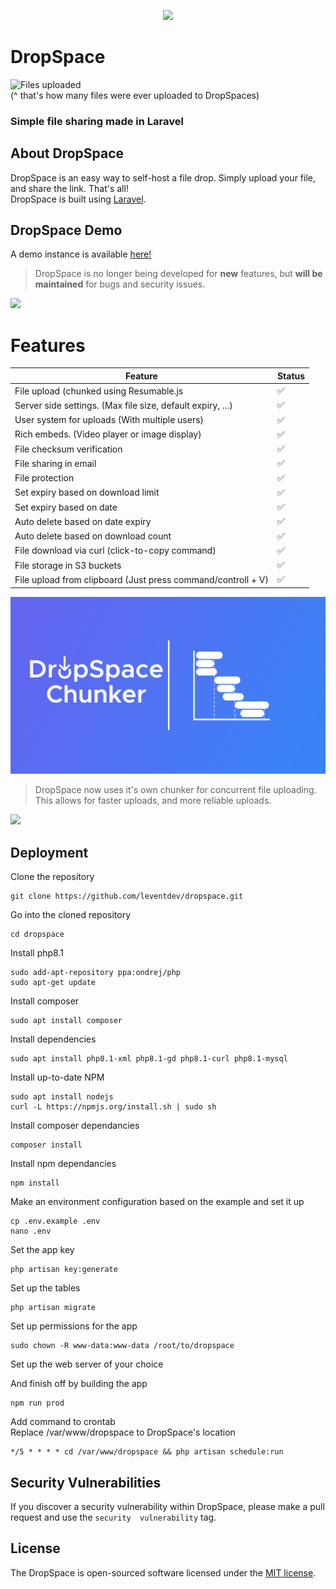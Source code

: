 <p align="center"><a><img src="/public/mockups/logo.png"></a></p>


# DropSpace
<!-- 
    Insert tags, badges, etc... here

-->

<img src="https://img.shields.io/endpoint?url=https://leventdev.com/api/dropspace/files-uploaded" alt="Files uploaded"></a>  
(^ that's how many files were ever uploaded to DropSpaces)

### Simple file sharing made in Laravel

## About DropSpace

DropSpace is an easy way to self-host a file drop. Simply upload your file, and share the link. That's all!  
DropSpace is built using [Laravel](https://laravel.com).

## DropSpace Demo
A demo instance is available <a href="https://dropdemo.leventdev.com" target="_blank">here!</a>


> DropSpace is no longer being developed for **new** features, but **will be maintained** for bugs and security issues.

![](/public/mockups/download.png)

# Features

| Feature                                                         | Status             |
| --------------------------------------------------------------- | ------------------ |
| File upload (chunked using Resumable.js                         | :white_check_mark: |
| Server side settings. (Max file size, default expiry, ...)      | :white_check_mark: |
| User system for uploads (With multiple users)                   | :white_check_mark: |
| Rich embeds. (Video player or image display)                    | :white_check_mark: |
| File checksum verification                                      | :white_check_mark: |
| File sharing in email                                           | :white_check_mark: |
| File protection                                                 | :white_check_mark: |
| Set expiry based on download limit                              | :white_check_mark: |
| Set expiry based on date                                        | :white_check_mark: |
| Auto delete based on date expiry                                | :white_check_mark: |
| Auto delete based on download count                             | :white_check_mark: |
| File download via curl (click-to-copy command)                  | :white_check_mark: |
| File storage in S3 buckets                                      | :white_check_mark: |
| File upload from clipboard (Just press command/controll + V)    | :white_check_mark: |
<!-- list features todo -->
![](/public/mockups/chunker.png)
> DropSpace now uses it's own chunker for concurrent file uploading. This allows for faster uploads, and more reliable uploads.

![](/public/mockups/upload-settings.png)

## Deployment

Clone the repository

```
git clone https://github.com/leventdev/dropspace.git
```

Go into the cloned repository

```
cd dropspace
```

Install php8.1

```
sudo add-apt-repository ppa:ondrej/php
sudo apt-get update
```

Install composer

```
sudo apt install composer
```

Install dependencies

```
sudo apt install php8.1-xml php8.1-gd php8.1-curl php8.1-mysql
```

Install up-to-date NPM

```
sudo apt install nodejs
curl -L https://npmjs.org/install.sh | sudo sh
```

Install composer dependancies

```
composer install
```

Install npm dependancies

```
npm install
```

Make an environment configuration based on the example and set it up

```
cp .env.example .env
nano .env
```

Set the app key

```
php artisan key:generate
```

Set up the tables

```
php artisan migrate
```

Set up permissions for the app

```
sudo chown -R www-data:www-data /root/to/dropspace
```

Set up the web server of your choice

And finish off by building the app

```
npm run prod
```

Add command to crontab  
Replace /var/www/dropspace to DropSpace's location

```
*/5 * * * * cd /var/www/dropspace && php artisan schedule:run

```



## Security Vulnerabilities

If you discover a security vulnerability within DropSpace, please make a pull request and use the `security  vulnerability` tag.

## License

The DropSpace is open-sourced software licensed under the [MIT license](https://opensource.org/licenses/MIT).
